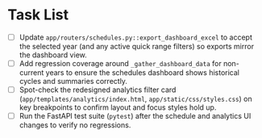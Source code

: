 # Task List

- [ ] Update `app/routers/schedules.py::export_dashboard_excel` to accept the selected year (and any active quick range filters) so exports mirror the dashboard view.
- [ ] Add regression coverage around `_gather_dashboard_data` for non-current years to ensure the schedules dashboard shows historical cycles and summaries correctly.
- [ ] Spot-check the redesigned analytics filter card (`app/templates/analytics/index.html`, `app/static/css/styles.css`) on key breakpoints to confirm layout and focus styles hold up.
- [ ] Run the FastAPI test suite (`pytest`) after the schedule and analytics UI changes to verify no regressions.
